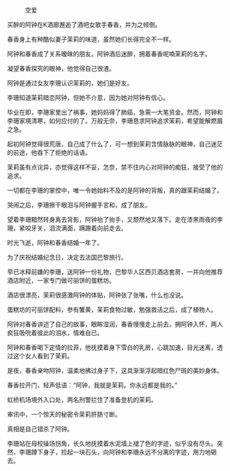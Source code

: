 　　　空爱

 买醉的阿钟在K酒廊邂逅了酒吧女歌手春香，并为之倾倒。

春香身上有种酷似妻子茉莉的味道，虽然她们长得完全不一样。

 阿钟和春香成了关系暧昧的朋友。阿钟酒后迷醉，拥着春香呢喃茉莉的名字。

 凝望春香探究的眼神，他觉得自己很渣。

 阿钟是通过女友李珊认识茉莉的，她们是好友。

 李珊知道茉莉暗恋阿钟，但她不介意，因为她对阿钟有信心。

 毕业在即，李珊家里出了祸事，她妈妈得了肺癌，急需一大笔资金。然而，阿钟和李珊家境清寒，如何应付的了。万般无奈，李珊恳求阿钟追求茉莉，希望能解燃眉之急。

 起初阿钟觉得很荒唐，自己成了什么了，可一想到茉莉含情脉脉的眼神，自己迷茫的前途，他吞下了拒绝的话语。

 茉莉虽有点诧异，亦觉得这样不妥，怎奈，禁不住内心对阿钟的痴狂，接受了他的追求。

 一切都在李珊的掌控中，唯一令她始料不及的是阿钟的背叛，真的跟茉莉结婚了。

 哭闹之后，李珊擦干眼泪与阿钟握手言和，成了朋友。

 望着李珊黯然转身离去背影，阿钟抬了抬手，又颓然地又落下。走在漆黑雨夜的李珊，紧咬牙关，泪流满面，蹒跚着向前走去。

 时光飞逝，阿钟和春香结婚一年了。

 为了庆祝结婚纪念日，决定去法国巴黎旅行。

 早已冰释前嫌的李珊，送阿钟一份礼物，巴黎华人区西贝酒店套房，一并向他推荐酒店附近，一家专门做可丽饼的蛋糕坊。

 酒店很漂亮，茉莉很感激阿钟的体贴，阿钟张了张嘴，什么也没说。

 蛋糕坊的可丽饼配料，参有蟹黄，茉莉食物过敏，勉强救活之后，成了植物人。

 阿钟对春香讲述了自己的故事，眼眸湿润，春香慢慢走上前去，拥阿钟入怀，两人疯狂吸吮着彼此的泪水，情难自已。

 阿钟和春香喝下定情的拉菲，他抚摸着身下雪白的乳房，心跳加速，目光迷离，透过这个女人看到了茉莉。

 是夜，春香亲吻阿钟，温柔地拂过身子下，这具渐渐浮起暗红色尸斑的美妙身体。

 春香拉开门，轻声低语：“阿钟，我就是茉莉。你永远都是我的。”

 虹桥机场境外入口处，两名刑警拦住了准备登机的茉莉。

 审讯中，一个惊天的秘密令茉莉肝肠寸断。

 真相是自己错杀了阿钟。

 李珊站在母校操场拐角，长久地抚摸着水泥墙上褪了色的字迹，似乎没有尽头。突然，李珊蹲下身子，捡起一块石头，向阿钟和李珊永远不分离的字迹，用力地砸去。












